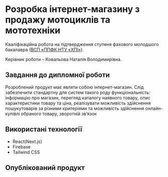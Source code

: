 # Розробка інтернет-магазину з продажу мотоциклів та мототехніки


Кваліфікаційна робота на підтвердження ступеня фахового молодшого бакалавра ([ВСП «ППФК НТУ «ХПІ»](http://polytechnic.poltava.ua)).


Керівник роботи – Ковальова Наталія Володимирівна.

## Завдання до дипломної роботи

Розроблений продукт має являти собою інтернет-магазин. Слід забезпечити стандартну для систем такого роду функціональність: інформацію про магазин, перегляд каталогу наявного товару, опис характеристики товару та ціна, реалізувати можливість здійснення пошукутоварів за різними критеріями та можливість здійснення онлайн-купівлі обраного товару, зворотній зв’язок

## Використані технології
* React(Next.js)
* Firebase
* Tailwind CSS

## Опублікований продукт

